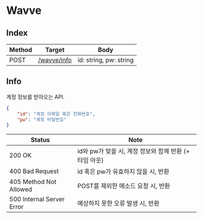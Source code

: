 # Wavve

## Index

| Method | Target                 | Body                   |
|--------|------------------------|------------------------|
| POST   | [/wavve/info](#info)   | id: string, pw: string |

## Info

계정 정보를 받아오는 API.

```json
{
    "id": "계정 이메일 혹은 전화번호",
    "pw": "계정 비밀번호"
}
```

| Status                    | Note                                                            |
|---------------------------|-----------------------------------------------------------------|
| 200 OK                    | id와 pw가 맞을 시, 계정 정보와 함께 반환 (+ 타임 아웃)          |
| 400 Bad Request           | id 혹은 pw가 유효하지 않을 시, 반환                             |
| 405 Method Not Allowed    | POST를 제외한 메소드 요청 시, 반환                              |
| 500 Internal Server Error | 예상하지 못한 오류 발생 시, 반환                                |
